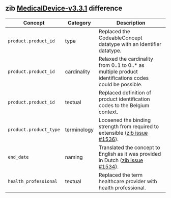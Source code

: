 ## zib [MedicalDevice-v3.3.1](https://zibs.nl/wiki/MedicalDevice-v3.3.1(2020EN)) difference

| Concept         | Category          | Description                             | 
|-----------------|-------------------|-----------------------------------------|
|`product.product_id` | type | Replaced the CodeableConcept datatype with an Identifier datatype. |
|`product.product_id` | cardinality | Relaxed the cardinality from 0..1 to 0..* as multiple product identifications codes could be possible. |
|`product.product_id` | textual | Replaced definition of product identification codes to the Belgium context. | 
|`product.product_type` | terminology | Loosened the binding strength from required to extensible ([zib issue #1536](https://bits.nictiz.nl/browse/ZIB-1536)). |
| `end_date` | naming | Translated the concept to English as it was provided in Dutch ([zib issue #1534](https://bits.nictiz.nl/browse/ZIB-1534)). |
| `health_professional` | textual | Replaced the term healthcare provider with health professional. |
 